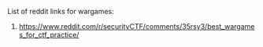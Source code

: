List of reddit links for wargames:  
1) https://www.reddit.com/r/securityCTF/comments/35rsy3/best_wargames_for_ctf_practice/  
